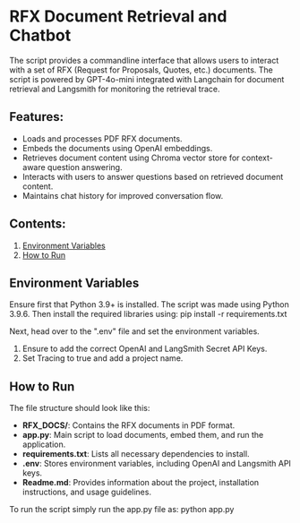 # RFX Document Retrieval and Chatbot
The script provides a commandline interface that allows users to interact with a set of RFX (Request for Proposals, Quotes, etc.) documents. The script is powered by GPT-4o-mini integrated with Langchain for document retrieval and Langsmith for monitoring the retrieval trace.

## Features:
- Loads and processes PDF RFX documents.
- Embeds the documents using OpenAI embeddings.
- Retrieves document content using Chroma vector store for context-aware question answering.
- Interacts with users to answer questions based on retrieved document content.
- Maintains chat history for improved conversation flow.

## Contents:
1. [Environment Variables](#environment-variables)
2. [How to Run](#how-to-run)

## Environment Variables
Ensure first that Python 3.9+ is installed. The script was made using Python 3.9.6. Then install the required libraries using:
    pip install -r requirements.txt

Next, head over to the ".env" file and set the environment variables. 
 1. Ensure to add the correct OpenAI and LangSmith Secret API Keys.
 2. Set Tracing to true and add a project name.

## How to Run
The file structure should look like this:

- **RFX_DOCS/**: Contains the RFX documents in PDF format.
- **app.py**: Main script to load documents, embed them, and run the application.
- **requirements.txt**: Lists all necessary dependencies to install.
- **.env**: Stores environment variables, including OpenAI and Langsmith API keys.
- **Readme.md**: Provides information about the project, installation instructions, and usage guidelines.

To run the script simply run the app.py file as:
    python app.py


